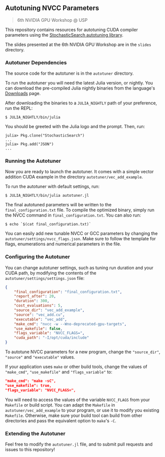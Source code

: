 ## Autotuning NVCC Parameters
>6th NVIDIA GPU Workshop @ USP

This repository contains resources for autotuning CUDA compiler parameters
using the [StochasticSearch autotuning library](https://github.com/phrb/StochasticSearch.jl).

The slides presented at the 6th NVIDIA GPU Workshop are in the `slides` directory.

### Autotuner Dependencies

The source code for the autotuner is in the `autotuner` directory.

To run the autotuner you will need the latest Julia version, or nightly.
You can download the pre-compiled Julia nightly binaries from the language's
[Downloads](https://julialang.org/downloads/) page.

After downloading the binaries to a `JULIA_NIGHTLY` path of your preference, run the REPL:

```
$ JULIA_NIGHTLY/bin/julia
```

You should be greeted with the Julia logo and the prompt. Then, run:

```
julia> Pkg.clone("StochasticSearch")
...
julia> Pkg.add("JSON")
...
```

### Running the Autotuner

Now you are ready to launch the autotuner. It comes with a simple vector addition CUDA example
in the directory `autotuner/vec_add_example`.

To run the autotuner with default settings, run:

```
$ JULIA_NIGHTLY/bin/julia autotuner.jl
```

The final autotuned parameters will be written to the `final_configuration.txt` file.
To compile the optimized binary, simply run the NVCC command in `final_configuration.txt`.
You can also run:

```
$ echo `$(cat final_configuration.txt)`
```

You can easily add new tunable NVCC or GCC parameters by changing the `autotuner/settings/nvcc_flags.json`.
Make sure to follow the template for flags, enumerations and numerical parameters in the file.

### Configuring the Autotuner

You can change autotuner settings, such as tuning run duration and your CUDA path,
by modifying the contents of the `autotuner/settings/settings.json` file:

```JSON
{
    "final_configuration": "final_configuration.txt",
    "report_after": 20,
    "duration": 300,
    "cost_evaluations": 5,
    "source_dir": "vec_add_example",
    "source": "vec_add.cu",
    "executable": "vec_add",
    "make_cmd": "nvcc -w --Wno-deprecated-gpu-targets",
    "use_makefile": false,
    "flags_variable": "NVCC_FLAGS=",
    "cuda_path": "-I/opt/cuda/include"
}
```

To autotune NVCC parameters for a new program, change the `"source_dir"`, `"source"` and
`"executable"` values.

If your application uses `make` or other build tools, change the values of
`"make_cmd"`, `"use_makefile"` and `"flags_variable"` to:

```JSON
"make_cmd": "make -sC",
"use_makefile": true,
"flags_variable": "NVCC_FLAGS=",
```

You will need to access the values of the variable `NVCC_FLAGS` from your `Makefile` or build script.
You can adapt the `Makefile` in `autotuner/vec_add_example` to your program, or use it to modify
you existing `Makefile`. Otherwise, make sure your build tool can build from other directories and
pass the equivalent option to `make`'s `-C`.

### Extending the Autotuner

Feel free to modify the `autotuner.jl` file, and to submit pull requests and
issues to this repository!

